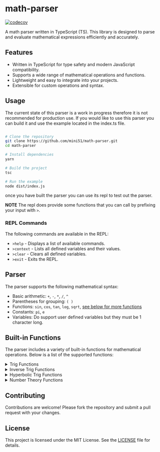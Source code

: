 # math-parser

[![codecov](https://codecov.io/gh/Mini51/math-parser/graph/badge.svg?token=P2XO3L02NO)](https://codecov.io/gh/Mini51/math-parser)

A math parser written in TypeScript (TS). This library is designed to parse and evaluate mathematical expressions efficiently and accurately.

## Features

-   Written in TypeScript for type safety and modern JavaScript compatibility.
-   Supports a wide range of mathematical operations and functions.
-   Lightweight and easy to integrate into your projects.
-   Extensible for custom operations and syntax.

## Usage

The current state of this parser is a work in progress therefore it is not recommended for production use.
If you would like to use this parser you can build it and use the example located in the index.ts file.

```bash

# Clone the repository
git clone https://github.com/mini51/math-parser.git
cd math-parser

# Install dependencies
yarn

# Build the project
tsc

# Run the example
node dist/index.js
```

once you have built the parser you can use its repl to test out the parser.

**NOTE** The repl does provide some functions that you can call by prefixing your input with `>`.

### REPL Commands

The following commands are available in the REPL:

- `>help` - Displays a list of available commands.
- `>context` - Lists all defined variables and their values.
- `>clear` - Clears all defined variables.
- `>exit` - Exits the REPL.

## Parser

The parser supports the following mathematical syntax:

-   Basic arithmetic: `+`, `-`, `*`, `/`, `^`
-   Parentheses for grouping: `( )`
-   Functions: `sin`, `cos`, `tan`, `log`, `sqrt`, [see below for more functions](#built-in-functions)
-   Constants: `pi`, `e`
-   Variables: Do support user defined variables but they must be 1 character long.

## Built-in Functions

The parser includes a variety of built-in functions for mathematical operations. Below is a list of the supported functions:

<details closed>
<summary>Trig Functions</summary>

-   sin(x)
    -   Returns the sine of `x` (x in radians).
-   cos(x)
    -   Returns the cosine of `x` (x in radians).
-   tan(x)
    -   Returns the tangent of `x` (x in radians).
-   csc(x)
    -   Returns the cosecant of `x` (x in radians).
-   sec(x)
    -   Returns the secant of `x` (x in radians).
-   cot(x)
    -   Returns the cotangent of `x` (x in radians).

</details>
<details closed>
<summary>Inverse Trig Functions</summary>

-   asin(x)
    -   Returns the arcsine of `x` (x in radians).
-   acos(x)
    -   Returns the arccosine of `x` (x in radians).
-   atan(x)
    -   Returns the arctangent of `x` (x in radians).
-   acsc(x)
    -   Returns the arccosecant of `x` (x in radians).
-   asec(x)
    -   Returns the arcsecant of `x` (x in radians).
-   acot(x) - Returns the arccotangent of `x` (x in radians).

</details>
<details closed>
<summary>Hyperbolic Trig Functions</summary>

-   sinh(x)
    -   Returns the hyperbolic sine of `x` (x in radians).
-   cosh(x)
    -   Returns the hyperbolic cosine of `x` (x in radians).
-   tanh(x)
    -   Returns the hyperbolic tangent of `x` (x in radians).
-   csch(x)
    -   Returns the hyperbolic cosecant of `x` (x in radians).
-   sech(x)
    -   Returns the hyperbolic secant of `x` (x in radians).
-   coth(x) - Returns the hyperbolic cotangent of `x` (x in radians).

</details>
<details closed>
<summary>Number Theory Functions</summary>

-   lcm(...args)
    -   Returns the least common multiple of the given numbers.
-   gcd(...args)
    -   Returns the greatest common divisor of the given numbers.
-   mod(x, y)
    -   Returns the remainder of the division of `x` by `y`.
-   ceil(x)
    -   Returns the smallest integer greater than or equal to `x`.
-   floor(x)
    -   Returns the largest integer less than or equal to `x`.
-   round(x, n)
    -   Returns `x` rounded to `n` decimal places.
-   sign(x)
    -   Returns the sign of `x` (-1 for negative, 0 for zero, 1 for positive).
-   nthroot(x, n) - Returns the `n` root of `x`.

</details>

## Contributing

Contributions are welcome! Please fork the repository and submit a pull request with your changes.

## License

This project is licensed under the MIT License. See the [LICENSE](LICENSE) file for details.
